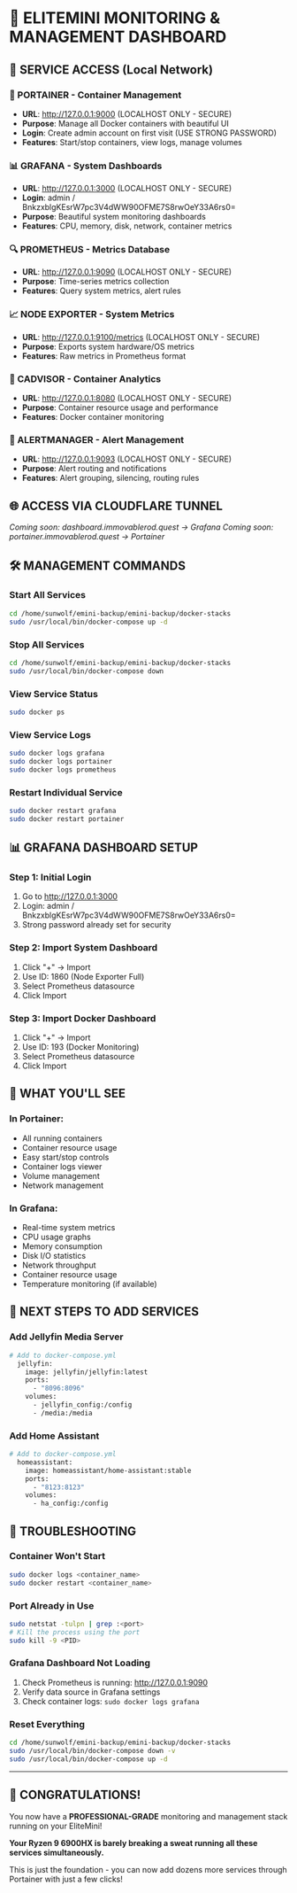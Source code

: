 # 🚀 ELITEMINI MONITORING & MANAGEMENT DASHBOARD

## 🎯 **SERVICE ACCESS (Local Network)**

### **🐳 PORTAINER - Container Management**
- **URL**: http://127.0.0.1:9000 (LOCALHOST ONLY - SECURE)
- **Purpose**: Manage all Docker containers with beautiful UI
- **Login**: Create admin account on first visit (USE STRONG PASSWORD)
- **Features**: Start/stop containers, view logs, manage volumes

### **📊 GRAFANA - System Dashboards** 
- **URL**: http://127.0.0.1:3000 (LOCALHOST ONLY - SECURE)
- **Login**: admin / BnkzxblgKEsrW7pc3V4dWW90OFME7S8rwOeY33A6rs0=
- **Purpose**: Beautiful system monitoring dashboards
- **Features**: CPU, memory, disk, network, container metrics

### **🔍 PROMETHEUS - Metrics Database**
- **URL**: http://127.0.0.1:9090 (LOCALHOST ONLY - SECURE)
- **Purpose**: Time-series metrics collection
- **Features**: Query system metrics, alert rules

### **📈 NODE EXPORTER - System Metrics**
- **URL**: http://127.0.0.1:9100/metrics (LOCALHOST ONLY - SECURE)
- **Purpose**: Exports system hardware/OS metrics
- **Features**: Raw metrics in Prometheus format

### **🐋 CADVISOR - Container Analytics**
- **URL**: http://127.0.0.1:8080 (LOCALHOST ONLY - SECURE)
- **Purpose**: Container resource usage and performance
- **Features**: Docker container monitoring

### **🚨 ALERTMANAGER - Alert Management**
- **URL**: http://127.0.0.1:9093 (LOCALHOST ONLY - SECURE)
- **Purpose**: Alert routing and notifications
- **Features**: Alert grouping, silencing, routing rules

## 🌐 **ACCESS VIA CLOUDFLARE TUNNEL**

*Coming soon: dashboard.immovablerod.quest → Grafana*
*Coming soon: portainer.immovablerod.quest → Portainer*

## 🛠️ **MANAGEMENT COMMANDS**

### **Start All Services**
```bash
cd /home/sunwolf/emini-backup/emini-backup/docker-stacks
sudo /usr/local/bin/docker-compose up -d
```

### **Stop All Services**
```bash
cd /home/sunwolf/emini-backup/emini-backup/docker-stacks
sudo /usr/local/bin/docker-compose down
```

### **View Service Status**
```bash
sudo docker ps
```

### **View Service Logs**
```bash
sudo docker logs grafana
sudo docker logs portainer
sudo docker logs prometheus
```

### **Restart Individual Service**
```bash
sudo docker restart grafana
sudo docker restart portainer
```

## 📊 **GRAFANA DASHBOARD SETUP**

### **Step 1: Initial Login**
1. Go to http://127.0.0.1:3000
2. Login: admin / BnkzxblgKEsrW7pc3V4dWW90OFME7S8rwOeY33A6rs0=
3. Strong password already set for security

### **Step 2: Import System Dashboard**
1. Click "+" → Import
2. Use ID: 1860 (Node Exporter Full)
3. Select Prometheus datasource
4. Click Import

### **Step 3: Import Docker Dashboard**
1. Click "+" → Import  
2. Use ID: 193 (Docker Monitoring)
3. Select Prometheus datasource
4. Click Import

## 🎯 **WHAT YOU'LL SEE**

### **In Portainer:**
- All running containers
- Container resource usage
- Easy start/stop controls
- Container logs viewer
- Volume management
- Network management

### **In Grafana:**
- Real-time system metrics
- CPU usage graphs
- Memory consumption
- Disk I/O statistics  
- Network throughput
- Container resource usage
- Temperature monitoring (if available)

## 🚀 **NEXT STEPS TO ADD SERVICES**

### **Add Jellyfin Media Server**
```bash
# Add to docker-compose.yml
  jellyfin:
    image: jellyfin/jellyfin:latest
    ports:
      - "8096:8096"
    volumes:
      - jellyfin_config:/config
      - /media:/media
```

### **Add Home Assistant**
```bash
# Add to docker-compose.yml  
  homeassistant:
    image: homeassistant/home-assistant:stable
    ports:
      - "8123:8123"
    volumes:
      - ha_config:/config
```

## 🔧 **TROUBLESHOOTING**

### **Container Won't Start**
```bash
sudo docker logs <container_name>
sudo docker restart <container_name>
```

### **Port Already in Use**
```bash
sudo netstat -tulpn | grep :<port>
# Kill the process using the port
sudo kill -9 <PID>
```

### **Grafana Dashboard Not Loading**
1. Check Prometheus is running: http://127.0.0.1:9090
2. Verify data source in Grafana settings
3. Check container logs: `sudo docker logs grafana`

### **Reset Everything**
```bash
cd /home/sunwolf/emini-backup/emini-backup/docker-stacks
sudo /usr/local/bin/docker-compose down -v
sudo /usr/local/bin/docker-compose up -d
```

---

## 🎉 **CONGRATULATIONS!**

You now have a **PROFESSIONAL-GRADE** monitoring and management stack running on your EliteMini! 

**Your Ryzen 9 6900HX is barely breaking a sweat running all these services simultaneously.** 

This is just the foundation - you can now add dozens more services through Portainer with just a few clicks!